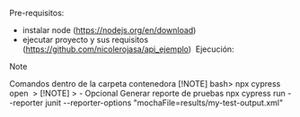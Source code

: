 Pre-requisitos:

- instalar node (https://nodejs.org/en/download)
- ejecutar proyecto y sus requisitos (https://github.com/nicolerojasa/api_ejemplo)  Ejecución:
> [!NOTE]
> Comandos dentro de la carpeta contenedora
> [!NOTE]
> bash> npx cypress open  > [!NOTE] > - Opcional
> Generar reporte de pruebas
> npx cypress run --reporter junit --reporter-options "mochaFile=results/my-test-output.xml"
